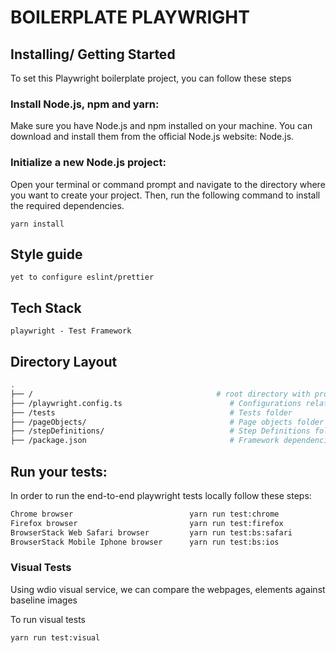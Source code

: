 # BOILERPLATE PLAYWRIGHT

## Installing/ Getting Started

To set this Playwright boilerplate project, you can follow these steps

### Install Node.js, npm and yarn:
 Make sure you have Node.js and npm installed on your machine. You can download and install them from the official Node.js website: Node.js.

### Initialize a new Node.js project: 
Open your terminal or command prompt and navigate to the directory where you want to create your project. Then, run the following command to install the required dependencies.

```shell
yarn install
```

## Style guide
    yet to configure eslint/prettier

## Tech Stack
    playwright - Test Framework
    
## Directory Layout

```bash
.
├── /                                         # root directory with project-wide configs and folders
├── /playwright.config.ts                        # Configurations related to framework & browser 
├── /tests                                       # Tests folder
├── /pageObjects/                                # Page objects folder
├── /stepDefinitions/                            # Step Definitions folder
├── /package.json                                # Framework dependencies
```

## Run your tests:

In order to run the end-to-end playwright tests locally follow these steps:

```bash 
Chrome browser                          yarn run test:chrome   
Firefox browser                         yarn run test:firefox  
BrowserStack Web Safari browser         yarn run test:bs:safari  
BrowserStack Mobile Iphone browser      yarn run test:bs:ios  
```

### Visual Tests

Using wdio visual service, we can compare the webpages, elements against baseline images

To run visual tests
```shell
yarn run test:visual
```
